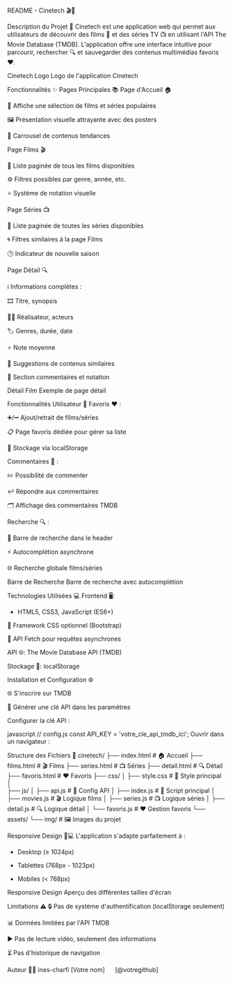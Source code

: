 
README - Cinetech 🎬🍿


Description du Projet 🚀
Cinetech est une application web qui permet aux utilisateurs de découvrir des films 🎥 et des séries TV 📺 en utilisant l'API The Movie Database (TMDB). L'application offre une interface intuitive pour parcourir, rechercher 🔍 et sauvegarder des contenus multimédias favoris ❤️.

Cinetech Logo Logo de l'application Cinetech

Fonctionnalités ✨
Pages Principales 📚
Page d'Accueil 🏠

📌 Affiche une sélection de films et séries populaires

🖼️ Présentation visuelle attrayante avec des posters

🎯 Carrousel de contenus tendances

Page Films 🎬

📃 Liste paginée de tous les films disponibles

⚙️ Filtres possibles par genre, année, etc.

⭐ Système de notation visuelle

Page Séries 📺

📜 Liste paginée de toutes les séries disponibles

🌀 Filtres similaires à la page Films

🕒 Indicateur de nouvelle saison

Page Détail 🔍

ℹ️ Informations complètes :

🎞️ Titre, synopsis

👨‍💼 Réalisateur, acteurs

🏷️ Genres, durée, date

⭐ Note moyenne

🤝 Suggestions de contenus similaires

💬 Section commentaires et notation

Détail Film Exemple de page détail

Fonctionnalités Utilisateur 👤
Favoris ❤️ :

➕/➖ Ajout/retrait de films/séries

📋 Page favoris dédiée pour gérer sa liste

💾 Stockage via localStorage

Commentaires 💬 :

✏️ Possibilité de commenter

↩️ Répondre aux commentaires

🗂️ Affichage des commentaires TMDB

Recherche 🔍 :

🔎 Barre de recherche dans le header

⚡ Autocomplétion asynchrone

🌐 Recherche globale films/séries

Barre de Recherche Barre de recherche avec autocomplétion

Technologies Utilisées 💻
Frontend 🖥️:

 - HTML5, CSS3, JavaScript (ES6+)

🎨 Framework CSS optionnel (Bootstrap)

🔄 API Fetch pour requêtes asynchrones

API 🌐: The Movie Database API (TMDB)

Stockage 💾: localStorage

Installation et Configuration ⚙️

🌐 S'inscrire sur TMDB

🔑 Générer une clé API dans les paramètres

Configurer la clé API :

javascript
// config.js
const API_KEY = 'votre_cle_api_tmdb_ici';
Ouvrir dans un navigateur :

Structure des Fichiers 📂
cinetech/
├── index.html          # 🏠 Accueil
├── films.html          # 🎬 Films
├── series.html         # 📺 Séries
├── detail.html         # 🔍 Détail
├── favoris.html        # ❤️ Favoris
├── css/
│   ├── style.css       # 🎨 Style principal
│  
├── js/
│   ├── api.js       # 🔑 Config API
│   ├── index.js         # 🧠 Script principal
│   ├── movies.js        # 🎬 Logique films
│   ├── series.js       # 📺 Logique séries
│   ├── detail.js       # 🔍 Logique détail
│   └── favoris.js      # ❤️ Gestion favoris
└── assets/
    └── img/            # 🖼️ Images du projet

Responsive Design 📱💻
L'application s'adapte parfaitement à :

- Desktop (≥ 1024px)

- Tablettes (768px - 1023px)

- Mobiles (< 768px)

Responsive Design Aperçu des différentes tailles d'écran

Limitations ⚠️
🔒 Pas de système d'authentification (localStorage seulement)

📊 Données limitées par l'API TMDB

▶️ Pas de lecture vidéo, seulement des informations

⏳ Pas d'historique de navigation

Auteur 👨‍💻
ines-charfi
[Votre nom] <img src="assets/icons/github.png" width="16"> [@votregithub]
